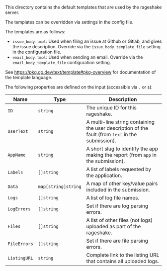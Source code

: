 This directory contains the default templates that are used by the rageshake server.

The templates can be overridden via settings in the config file.

The templates are as follows:

* `issue_body.tmpl`: Used when filing an issue at Github or Gitlab, and gives the issue description. Override via
  the `issue_body_template_file` setting in the configuration file.
* `email_body.tmpl`: Used when sending an email. Override via the `email_body_template_file` configuration setting.

See https://pkg.go.dev/text/template#pkg-overview for documentation of the template language.

The following properties are defined on the input (accessible via `.` or `$`):

| Name         | Type                | Description                                                                                       |
|--------------|---------------------|---------------------------------------------------------------------------------------------------|
| `ID`         | `string`            | The unique ID for this rageshake.                                                                 |
| `UserText`   | `string`            | A multi-line string containing the user description of the fault (from `text` in the submission). |
| `AppName`    | `string`            | A short slug to identify the app making the report (from `app` in the submission).                |
| `Labels`     | `[]string`          | A list of labels requested by the application.                                                    |
| `Data`       | `map[string]string` | A map of other key/value pairs included in the submission.                                        |
| `Logs`       | `[]string`          | A list of log file names.                                                                         |
| `LogErrors`  | `[]string`          | Set if there are log parsing errors.                                                              |
| `Files`      | `[]string`          | A list of other files (not logs) uploaded as part of the rageshake.                               |
| `FileErrors` | `[]string`          | Set if there are file parsing errors.                                                             |
| `ListingURL` | `string`            | Complete link to the listing URL that contains all uploaded logs.                                 |
